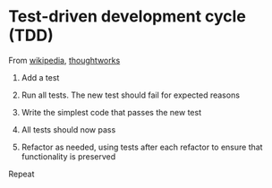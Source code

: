# Test-driven development cycle (TDD)
From [wikipedia](https://en.wikipedia.org/wiki/Test-driven_development), [thoughtworks](https://www.thoughtworks.com/cn/insights/blog/test-driven-development-best-thing-has-happened-software-design)

1. Add a test
  
2. Run all tests. The new test should fail for expected reasons
    
3. Write the simplest code that passes the new test
    
4. All tests should now pass
    
5. Refactor as needed, using tests after each refactor to ensure that functionality is preserved
    
Repeat
